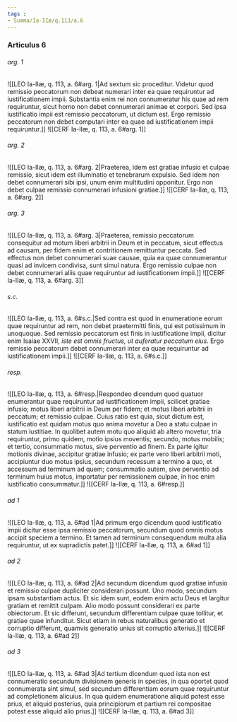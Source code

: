 ```yaml
---
tags : 
- Summa/Ia-IIæ/q.113/a.6
---
```


### Articulus 6

###### arg. 1
![[LEO Ia-IIæ, q. 113, a. 6#arg. 1|Ad sextum sic proceditur. Videtur quod remissio peccatorum non debeat numerari inter ea quae requiruntur ad iustificationem impii. Substantia enim rei non connumeratur his quae ad rem requiruntur, sicut homo non debet connumerari animae et corpori. Sed ipsa iustificatio impii est remissio peccatorum, ut dictum est. Ergo remissio peccatorum non debet computari inter ea quae ad iustificationem impii requiruntur.]]
![[CERF Ia-IIæ, q. 113, a. 6#arg. 1]]

###### arg. 2
![[LEO Ia-IIæ, q. 113, a. 6#arg. 2|Praeterea, idem est gratiae infusio et culpae remissio, sicut idem est illuminatio et tenebrarum expulsio. Sed idem non debet connumerari sibi ipsi, unum enim multitudini opponitur. Ergo non debet culpae remissio connumerari infusioni gratiae.]]
![[CERF Ia-IIæ, q. 113, a. 6#arg. 2]]

###### arg. 3
![[LEO Ia-IIæ, q. 113, a. 6#arg. 3|Praeterea, remissio peccatorum consequitur ad motum liberi arbitrii in Deum et in peccatum, sicut effectus ad causam, per fidem enim et contritionem remittuntur peccata. Sed effectus non debet connumerari suae causae, quia ea quae connumerantur quasi ad invicem condivisa, sunt simul natura. Ergo remissio culpae non debet connumerari aliis quae requiruntur ad iustificationem impii.]]
![[CERF Ia-IIæ, q. 113, a. 6#arg. 3]]

###### s.c.
![[LEO Ia-IIæ, q. 113, a. 6#s.c.|Sed contra est quod in enumeratione eorum quae requiruntur ad rem, non debet praetermitti finis, qui est potissimum in unoquoque. Sed remissio peccatorum est finis in iustificatione impii, dicitur enim Isaiae XXVII, *iste est omnis fructus, ut auferatur peccatum eius*. Ergo remissio peccatorum debet connumerari inter ea quae requiruntur ad iustificationem impii.]]
![[CERF Ia-IIæ, q. 113, a. 6#s.c.]]

###### resp.
![[LEO Ia-IIæ, q. 113, a. 6#resp.|Respondeo dicendum quod quatuor enumerantur quae requiruntur ad iustificationem impii, scilicet gratiae infusio; motus liberi arbitrii in Deum per fidem; et motus liberi arbitrii in peccatum; et remissio culpae. Cuius ratio est quia, sicut dictum est, iustificatio est quidam motus quo anima movetur a Deo a statu culpae in statum iustitiae. In quolibet autem motu quo aliquid ab altero movetur, tria requiruntur, primo quidem, motio ipsius moventis; secundo, motus mobilis; et tertio, consummatio motus, sive perventio ad finem. Ex parte igitur motionis divinae, accipitur gratiae infusio; ex parte vero liberi arbitrii moti, accipiuntur duo motus ipsius, secundum recessum a termino a quo, et accessum ad terminum ad quem; consummatio autem, sive perventio ad terminum huius motus, importatur per remissionem culpae, in hoc enim iustificatio consummatur.]]
![[CERF Ia-IIæ, q. 113, a. 6#resp.]]

###### ad 1
![[LEO Ia-IIæ, q. 113, a. 6#ad 1|Ad primum ergo dicendum quod iustificatio impii dicitur esse ipsa remissio peccatorum, secundum quod omnis motus accipit speciem a termino. Et tamen ad terminum consequendum multa alia requiruntur, ut ex supradictis patet.]]
![[CERF Ia-IIæ, q. 113, a. 6#ad 1]]

###### ad 2
![[LEO Ia-IIæ, q. 113, a. 6#ad 2|Ad secundum dicendum quod gratiae infusio et remissio culpae dupliciter considerari possunt. Uno modo, secundum ipsam substantiam actus. Et sic idem sunt, eodem enim actu Deus et largitur gratiam et remittit culpam. Alio modo possunt considerari ex parte obiectorum. Et sic differunt, secundum differentiam culpae quae tollitur, et gratiae quae infunditur. Sicut etiam in rebus naturalibus generatio et corruptio differunt, quamvis generatio unius sit corruptio alterius.]]
![[CERF Ia-IIæ, q. 113, a. 6#ad 2]]

###### ad 3
![[LEO Ia-IIæ, q. 113, a. 6#ad 3|Ad tertium dicendum quod ista non est connumeratio secundum divisionem generis in species, in qua oportet quod connumerata sint simul, sed secundum differentiam eorum quae requiruntur ad completionem alicuius. In qua quidem enumeratione aliquid potest esse prius, et aliquid posterius, quia principiorum et partium rei compositae potest esse aliquid alio prius.]]
![[CERF Ia-IIæ, q. 113, a. 6#ad 3]]

